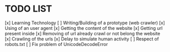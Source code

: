 # TODO LIST
[x] Learning Technology
[ ] Writing/Building of a prototype (web crawler)
	[x] Using of an user agent
	[x] Getting the content of the website
	[x] Getting url present inside
	[x] Removing of url already crawl or not belong the website
	[x] Crawling of the urls
	[x] Delay to simulate human activity
	[ ] Respect of robots.txt
	[ ] Fix problem of UnicodeDecodeError